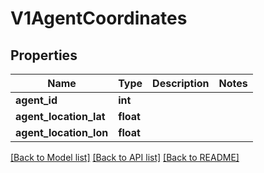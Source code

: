 # V1AgentCoordinates

## Properties
Name | Type | Description | Notes
------------ | ------------- | ------------- | -------------
**agent_id** | **int** |  | 
**agent_location_lat** | **float** |  | 
**agent_location_lon** | **float** |  | 

[[Back to Model list]](../README.md#documentation-for-models) [[Back to API list]](../README.md#documentation-for-api-endpoints) [[Back to README]](../README.md)

